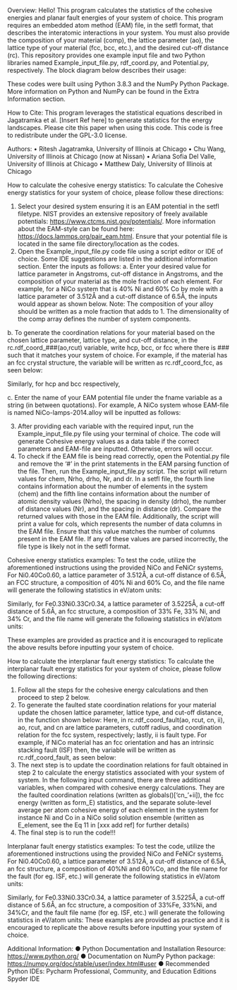 Overview:
Hello! This program calculates the statistics of the cohesive energies and planar fault energies of your system of choice. This program requires an embedded atom method (EAM) file, in the setfl format, that describes the interatomic interactions in your system. You must also provide the composition of your material (comp), the lattice parameter (ao), the lattice type of your material (fcc, bcc, etc.), and the desired cut-off distance (rc). This repository provides one example input file and two Python libraries named Example_input_file.py, rdf_coord.py, and Potential.py, respectively. The block diagram below describes their usage:
 
These codes were built using Python 3.8.3 and the NumPy Python Package. More information on Python and NumPy can be found in the Extra Information section.

How to Cite:
This program leverages the statistical equations described in Jagatramka et al. [Insert Ref here] to generate statistics for the energy landscapes. Please cite this paper when using this code. This code is free to redistribute under the GPL-3.0 license. 

Authors:
•	Ritesh Jagatramka, University of Illinois at Chicago
•	Chu Wang, University of Illinois at Chicago (now at Nissan)
•	Ariana Sofia Del Valle, University of Illinois at Chicago
•	Matthew Daly, University of Illinois at Chicago 

How to calculate the cohesive energy statistics:
To calculate the Cohesive energy statistics for your system of choice, please follow these directions:
1.	Select your desired system ensuring it is an EAM potential in the setfl filetype. NIST provides an extensive repository of freely available potentials: 
https://www.ctcms.nist.gov/potentials/. 
More information about the EAM-style can be found here: 
https://docs.lammps.org/pair_eam.html. 
Ensure that your potential file is located in the same file directory/location as the codes.
2.	Open the Example_input_file.py code file using a script editor or IDE of choice. Some IDE suggestions are listed in the additional information section. Enter the inputs as follows:
a.	Enter your desired value for lattice parameter in Angstroms, cut-off distance in Angstroms, and the composition of your material as the mole fraction of each element. For example, for a NiCo system that is 40% Ni and 60% Co by mole with a lattice parameter of 3.512Å and a cut-off distance of 6.5Å, the inputs would appear as shown below. 
Note: The composition of your alloy should be written as a mole fraction that adds to 1. The dimensionality of the comp array defines the number of system components. 

b.	To generate the coordination relations for your material based on the chosen lattice parameter, lattice type, and cut-off distance, in the rc.rdf_coord_###(ao,rcut) variable, write hcp, bcc, or fcc where there is ### such that it matches your system of choice. For example, if the material has an fcc crystal structure, the variable will be written as rc.rdf_coord_fcc, as seen below:
 
Similarly, for hcp and bcc respectively,
 
 
c.	Enter the name of your EAM potential file under the fname variable as a string (in between quotations). For example, A NiCo system whose EAM-file is named NiCo-lamps-2014.alloy will be inputted as follows:
 
3.	After providing each variable with the required input, run the Example_input_file.py file using your terminal of choice. The code will generate Cohesive energy values as a data table if the correct parameters and EAM-file are inputted. Otherwise, errors will occur.
4.	To check if the EAM file is being read correctly, open the Potential.py file and remove the ‘#’ in the print statements in the EAM parsing function of the file. Then, run the Example_input_file.py script. The script will return values for chem, Nrho, drho, Nr, and dr. In a setfl file, the fourth line contains information about the number of elements in the system (chem) and the fifth line contains information about the number of atomic density values (Nrho), the spacing in density (drho), the number of distance values (Nr), and the spacing in distance (dr). Compare the returned values with those in the EAM file. Additionally, the script will print a value for cols, which represents the number of data columns in the EAM file. Ensure that this value matches the number of columns present in the EAM file. If any of these values are parsed incorrectly, the file type is likely not in the setfl format. 

Cohesive energy statistics examples:
To test the code, utilize the aforementioned instructions using the provided NiCo and FeNiCr systems. For Ni0.40Co0.60, a lattice parameter of 3.512Å, a cut-off distance of 6.5Å, an FCC structure, a composition of 40% Ni and 60% Co, and the file name will generate the following statistics in eV/atom units:
 
Similarly, for Fe0.33Ni0.33Cr0.34, a lattice parameter of 3.5225Å, a cut-off distance of 5.6Å, an fcc structure, a composition of 33% Fe, 33% Ni, and 34% Cr, and the file name will generate the following statistics in eV/atom units:
 
These examples are provided as practice and it is encouraged to replicate the above results before inputting your system of choice.

How to calculate the interplanar fault energy statistics:
To calculate the interplanar fault energy statistics for your system of choice, please follow the following directions:
1.	Follow all the steps for the cohesive energy calculations and then proceed to step 2 below.
2.	To generate the faulted state coordination relations for your material update the chosen lattice parameter, lattice type, and cut-off distance, in the function shown below:
Here, in rc.rdf_coord_fault(ao, rcut, cn, ii), ao, rcut, and cn are lattice parameters, cutoff radius, and coordination relation for the fcc system, respectively; lastly, ii is fault type. For example, if NiCo material has an fcc orientation and has an intrinsic stacking fault (ISF) then, the variable will be written as rc.rdf_coord_fault, as seen below:
3.	The next step is to update the coordination relations for fault obtained in step 2 to calculate the energy statistics associated with your system of system. In the following input command, there are three additional variables, when compared with cohesive energy calculations. They are the faulted coordination relations (written as globals()[‘cn_’+ii]), the fcc energy (written as form_E) statistics, and the separate solute-level average per atom cohesive energy of each element in the system for instance Ni and Co in a NiCo solid solution ensemble (written as E_element, see the Eq 11 in [xxx add ref] for further details) 
4.	The final step is to run the code!!!

Interplanar fault energy statistics examples:
To test the code, utilize the aforementioned instructions using the provided NiCo and FeNiCr systems. For Ni0.40Co0.60, a lattice parameter of 3.512Å, a cut-off distance of 6.5Å, an fcc structure, a composition of 40%Ni and 60%Co, and the file name for the fault (for eg. ISF, etc.) will generate the following statistics in eV/atom units:

Similarly, for Fe0.33Ni0.33Cr0.34, a lattice parameter of 3.5225Å, a cut-off distance of 5.6Å, an fcc structure, a composition of 33%Fe, 33%Ni, and 34%Cr, and the fault file name (for eg. ISF, etc.) will generate the following statistics in eV/atom units:
These examples are provided as practice and it is encouraged to replicate the above results before inputting your system of choice.

Additional Information:
●	Python Documentation and Installation Resource: 
https://www.python.org/ 
●	Documentation on NumPy Python package: https://numpy.org/doc/stable/user/index.html#user
●	Recommended Python IDEs:
Pycharm Professional, Community, and Education Editions
Spyder IDE
